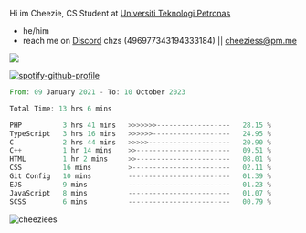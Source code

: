  Hi im Cheezie, CS Student at [Universiti Teknologi Petronas](https://www.utp.edu.my/Pages/Home.aspx)


- he/him  
- reach me on [Discord](https://discord.gg/R2zcmRMQym) chzs (496977343194333184) || [cheeziess@pm.me](mailto:cheeziess@pm.me) 

![](https://discord.c99.nl/widget/theme-3/496977343194333184.png)

[![spotify-github-profile](https://spotify-github-profile.vercel.app/api/view?uid=guwmvkhyh85uvierjzp9buh87&cover_image=true&theme=default&show_offline=true&bar_color=53b14f&bar_color_cover=true)](https://spotify-github-profile.vercel.app/api/view?uid=guwmvkhyh85uvierjzp9buh87&redirect=true)
<!--START_SECTION:waka-->

```rust
From: 09 January 2021 - To: 10 October 2023

Total Time: 13 hrs 6 mins

PHP          3 hrs 41 mins   >>>>>>>------------------   28.15 %
TypeScript   3 hrs 16 mins   >>>>>>-------------------   24.95 %
C            2 hrs 44 mins   >>>>>--------------------   20.90 %
C++          1 hr 14 mins    >>-----------------------   09.51 %
HTML         1 hr 2 mins     >>-----------------------   08.01 %
CSS          16 mins         >------------------------   02.11 %
Git Config   10 mins         -------------------------   01.39 %
EJS          9 mins          -------------------------   01.23 %
JavaScript   8 mins          -------------------------   01.07 %
SCSS         6 mins          -------------------------   00.79 %
```

<!--END_SECTION:waka-->
<img src="https://komarev.com/ghpvc/?username=cheeziess&color=431c53" alt="cheeziees">
